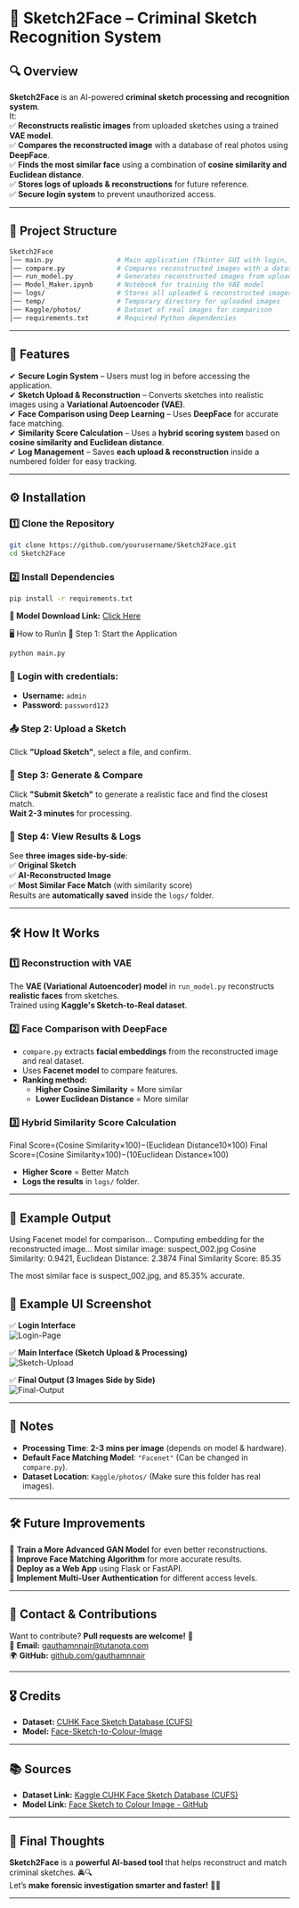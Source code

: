 # 📌 Sketch2Face – Criminal Sketch Recognition System  

## 🔍 Overview  

**Sketch2Face** is an AI-powered **criminal sketch processing and recognition system**.  
It:  
✅ **Reconstructs realistic images** from uploaded sketches using a trained **VAE model**.  
✅ **Compares the reconstructed image** with a database of real photos using **DeepFace**.  
✅ **Finds the most similar face** using a combination of **cosine similarity and Euclidean distance**.  
✅ **Stores logs of uploads & reconstructions** for future reference.  
✅ **Secure login system** to prevent unauthorized access.  

---

## 📂 Project Structure  

```bash
Sketch2Face
│── main.py                # Main application (Tkinter GUI with login, upload, processing)
│── compare.py             # Compares reconstructed images with a dataset
│── run_model.py           # Generates reconstructed images from uploaded sketches
│── Model_Maker.ipynb      # Notebook for training the VAE model
│── logs/                  # Stores all uploaded & reconstructed images
│── temp/                  # Temporary directory for uploaded images
│── Kaggle/photos/         # Dataset of real images for comparison
│── requirements.txt       # Required Python dependencies
```

---

## 🚀 Features  

✔ **Secure Login System** – Users must log in before accessing the application.  
✔ **Sketch Upload & Reconstruction** – Converts sketches into realistic images using a **Variational Autoencoder (VAE)**.  
✔ **Face Comparison using Deep Learning** – Uses **DeepFace** for accurate face matching.  
✔ **Similarity Score Calculation** – Uses a **hybrid scoring system** based on **cosine similarity and Euclidean distance**.  
✔ **Log Management** – Saves **each upload & reconstruction** inside a numbered folder for easy tracking.  

---

## ⚙️ Installation  

### 1️⃣ Clone the Repository  
```bash
git clone https://github.com/yourusername/Sketch2Face.git
cd Sketch2Face
```

### **2️⃣ Install Dependencies**  
```bash
pip install -r requirements.txt
```

**🔗 Model Download Link:** [Click Here](https://drive.google.com/file/d/1xjaaxZM-LaHU8L5MX9elyxRf0qEM9e_B/view?usp=drive_link)  

🖥️ How to Run\n
🔑 Step 1: Start the Application
```bash
python main.py
```

### 🔑 Login with credentials:
- **Username:** `admin`  
- **Password:** `password123`


### 📤 Step 2: Upload a Sketch  

Click **"Upload Sketch"**, select a file, and confirm.  

### 🎨 Step 3: Generate & Compare  

Click **"Submit Sketch"** to generate a realistic face and find the closest match.  
**Wait 2-3 minutes** for processing.  

### 📂 Step 4: View Results & Logs  

See **three images side-by-side**:  
✅ **Original Sketch**  
✅ **AI-Reconstructed Image**  
✅ **Most Similar Face Match** (with similarity score)  
Results are **automatically saved** inside the `logs/` folder.  

---

## 🛠️ How It Works  

### 1️⃣ Reconstruction with VAE  

The **VAE (Variational Autoencoder) model** in `run_model.py` reconstructs **realistic faces** from sketches.  
Trained using **Kaggle's Sketch-to-Real dataset**.  

### 2️⃣ Face Comparison with DeepFace  

- `compare.py` extracts **facial embeddings** from the reconstructed image and real dataset.  
- Uses **Facenet model** to compare features.  
- **Ranking method:**  
  - **Higher Cosine Similarity** = More similar  
  - **Lower Euclidean Distance** = More similar  

### 3️⃣ Hybrid Similarity Score Calculation  

Final Score=(Cosine Similarity×100)−(Euclidean Distance10×100)
Final Score=(Cosine Similarity×100)−(10Euclidean Distance​×100)

- **Higher Score** = Better Match  
- **Logs the results** in `logs/` folder.  

---

## 📜 Example Output  

Using Facenet model for comparison...
Computing embedding for the reconstructed image...
Most similar image: suspect_002.jpg
Cosine Similarity: 0.9421, Euclidean Distance: 2.3874
Final Similarity Score: 85.35

The most similar face is suspect_002.jpg, and 85.35% accurate.

## 📸 Example UI Screenshot  

✅ **Login Interface**  
![Login-Page](https://github.com/user-attachments/assets/aa5daf2f-ab3f-4791-a32c-80a8c526ac68)

✅ **Main Interface (Sketch Upload & Processing)**  
![Sketch-Upload](https://github.com/user-attachments/assets/cda9fb8a-f17c-4116-b5ed-7f3d9d1fbbc9)

✅ **Final Output (3 Images Side by Side)**  
![Final-Output](https://github.com/user-attachments/assets/2cdf9523-3f71-45e7-a977-a360d3f4bf36) 

---

## 📌 Notes  

- **Processing Time**: **2-3 mins per image** (depends on model & hardware).  
- **Default Face Matching Model**: `"Facenet"` (Can be changed in `compare.py`).  
- **Dataset Location**: `Kaggle/photos/` (Make sure this folder has real images).  

---

## 🛠️ Future Improvements  

🚀 **Train a More Advanced GAN Model** for even better reconstructions.  
🎯 **Improve Face Matching Algorithm** for more accurate results.  
📡 **Deploy as a Web App** using Flask or FastAPI.  
🔐 **Implement Multi-User Authentication** for different access levels.  

---

## 📩 Contact & Contributions  

Want to contribute? **Pull requests are welcome!** 🎉  
📧 **Email:** [gauthamnnair@tutanota.com](mailto:gauthamnnair@tutanota.com)  
🌍 **GitHub:** [github.com/gauthamnnair](https://github.com/gauthamnnair)  

---

## 🎖️ Credits  

- **Dataset:** [CUHK Face Sketch Database (CUFS)](https://www.kaggle.com/arbazkhan971)  
- **Model:** [Face-Sketch-to-Colour-Image](https://github.com/Ethan-Jolly)  

---

## 📚 Sources  

- **Dataset Link:** [Kaggle CUHK Face Sketch Database (CUFS)](https://www.kaggle.com/datasets/arbazkhan971/cuhk-face-sketch-database-cufs/data)  
- **Model Link:** [Face Sketch to Colour Image - GitHub](https://github.com/Ethan-Jolly/Face-Sketch-to-Colour-Image/)

---
## 🚀 Final Thoughts  

**Sketch2Face** is a **powerful AI-based tool** that helps reconstruct and match criminal sketches. 🚔🔍  
Let’s **make forensic investigation smarter and faster!** 🚀🎯  

---
